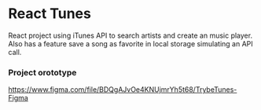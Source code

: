 # React Tunes
React project using iTunes API to search artists and create an music player. Also has a feature save a song as favorite in local storage simulating an API call. 
  
### Project orototype

https://www.figma.com/file/BDQgAJvOe4KNUjmrYh5t68/TrybeTunes-Figma
